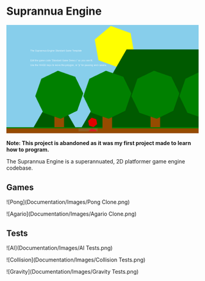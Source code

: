 # Suprannua Engine

![ScreenShot](Documentation/Images/SuprannuaEngine.png)

**Note: This project is abandoned as it was my first project made to learn how to program.**

The Suprannua Engine is a superannuated, 2D platformer game engine codebase.

## Games

![Pong](Documentation/Images/Pong Clone.png)

![Agario](Documentation/Images/Agario Clone.png)

## Tests

![AI](Documentation/Images/AI Tests.png)

![Collision](Documentation/Images/Collision Tests.png)

![Gravity](Documentation/Images/Gravity Tests.png)



